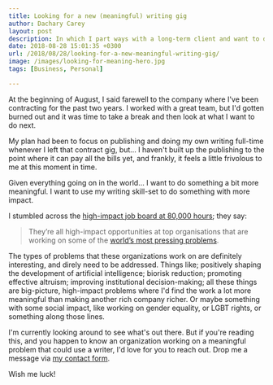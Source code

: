 ```yaml
---
title: Looking for a new (meaningful) writing gig
author: Dachary Carey
layout: post
description: In which I part ways with a long-term client and want to do something meaningful.
date: 2018-08-28 15:01:35 +0300
url: /2018/08/28/looking-for-a-new-meaningful-writing-gig/
image: /images/looking-for-meaning-hero.jpg
tags: [Business, Personal]

---
```

At the beginning of August, I said farewell to the company where I've been contracting for the past two years. I worked with a great team, but I'd gotten burned out and it was time to take a break and then look at what I want to do next.

My plan had been to focus on publishing and doing my own writing full-time whenever I left that contract gig, but&#8230; I haven't built up the publishing to the point where it can pay all the bills yet, and frankly, it feels a little frivolous to me at this moment in time.

Given everything going on in the world&#8230; I want to do something a bit more meaningful. I want to use my writing skill-set to do something with more impact.

I stumbled across the [high-impact job board at 80,000 hours][1]; they say:

> They’re all high-impact opportunities at top organisations that are working on some of the [world’s most pressing problems][2].

The types of problems that these organizations work on are definitely interesting, and direly need to be addressed. Things like; positively shaping the development of artificial intelligence; biorisk reduction; promoting effective altruism; improving institutional decision-making; all these things are big-picture, high-impact problems where I'd find the work a lot more meaningful than making another rich company richer. Or maybe something with some social impact, like working on gender equality, or LGBT rights, or something along those lines.

I'm currently looking around to see what's out there. But if you're reading this, and you happen to know an organization working on a meaningful problem that could use a writer, I'd love for you to reach out. Drop me a message via [my contact form][3].

Wish me luck!

 [1]: https://80000hours.org/job-board/
 [2]: https://80000hours.org/problem-profiles/
 [3]: https://dacharycarey.com/contact/